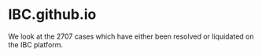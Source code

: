 # IBC.github.io
We look at the 2707 cases which have either been resolved or liquidated on the IBC platform.

